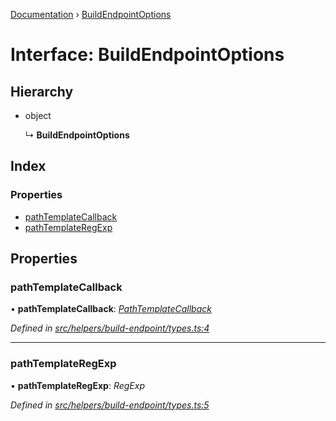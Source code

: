 [Documentation](../README.md) › [BuildEndpointOptions](buildendpointoptions.md)

# Interface: BuildEndpointOptions

## Hierarchy

* object

  ↳ **BuildEndpointOptions**

## Index

### Properties

* [pathTemplateCallback](buildendpointoptions.md#pathtemplatecallback)
* [pathTemplateRegExp](buildendpointoptions.md#pathtemplateregexp)

## Properties

###  pathTemplateCallback

• **pathTemplateCallback**: *[PathTemplateCallback](../README.md#pathtemplatecallback)*

*Defined in [src/helpers/build-endpoint/types.ts:4](https://github.com/dylanaubrey/getta/blob/9fb69dd/src/helpers/build-endpoint/types.ts#L4)*

___

###  pathTemplateRegExp

• **pathTemplateRegExp**: *RegExp*

*Defined in [src/helpers/build-endpoint/types.ts:5](https://github.com/dylanaubrey/getta/blob/9fb69dd/src/helpers/build-endpoint/types.ts#L5)*
